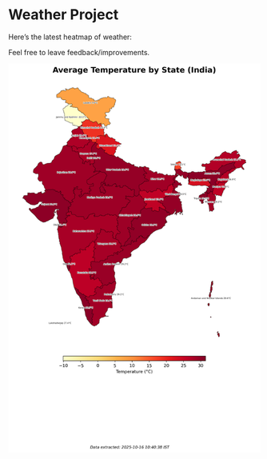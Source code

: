 # Weather Project

Here’s the latest heatmap of weather:

Feel free to leave feedback/improvements.

![India Heatmap](docs/assets/india_heatmap.png?v=F07E51)
